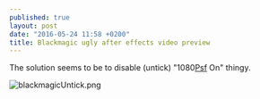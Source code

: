 ```yaml
---
published: true
layout: post
date: "2016-05-24 11:58 +0200"
title: Blackmagic ugly after effects video preview
---
```

The solution seems to be to disable (untick) "1080[Psf](https://en.wikipedia.org/wiki/Progressive_segmented_frame) On" thingy.

![blackmagicUntick.png]({{site.baseurl}}/media/blackmagicUntick.png)


